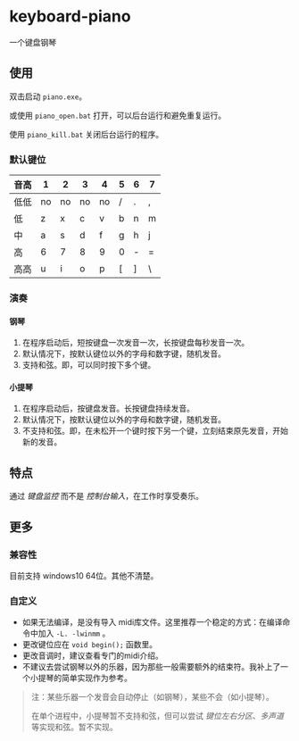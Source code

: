 # keyboard-piano

一个键盘钢琴

## 使用

双击启动 `piano.exe`。

或使用 ``piano_open.bat`` 打开，可以后台运行和避免重复运行。

使用 ``piano_kill.bat`` 关闭后台运行的程序。

### 默认键位

| 音高 | 1 | 2 | 3 | 4 | 5 | 6 | 7 |
| ---- | - | - | - | - | - | - | - |
| 低低 | no| no| no| no| / | . | , |
|  低  | z | x | c | v | b | n | m |
|  中  | a | s | d | f | g | h | j |
|  高  | 6 | 7 | 8 | 9 | 0 | - | = |
| 高高 | u | i | o | p | [ | ] | \ |

### 演奏

#### 钢琴

1. 在程序启动后，短按键盘一次发音一次，长按键盘每秒发音一次。
2. 默认情况下，按默认键位以外的字母和数字键，随机发音。
3. 支持和弦。即，可以同时按下多个键。

#### 小提琴

1. 在程序启动后，按键盘发音。长按键盘持续发音。
2. 默认情况下，按默认键位以外的字母和数字键，随机发音。
3. 不支持和弦。即，在未松开一个键时按下另一个键，立刻结束原先发音，开始新的发音。

## 特点

通过 _键盘监控_ 而不是 _控制台输入_，在工作时享受奏乐。

## 更多

### 兼容性

目前支持 windows10 64位。其他不清楚。

### 自定义

- 如果无法编译，是没有导入 midi库文件。这里推荐一个稳定的方式：在编译命令中加入 ``-L. -lwinmm`` 。
- 更改键位应在 ``void begin();`` 函数里。
- 更改音调时，建议查看专门的midi介绍。
- 不建议去尝试钢琴以外的乐器，因为那些一般需要额外的结束符。我补上了一个小提琴的简单实现作为参考。

> 注：某些乐器一个发音会自动停止（如钢琴），某些不会（如小提琴）。
>
> 在单个进程中，小提琴暂不支持和弦，但可以尝试 _键位左右分区_、_多声道_ 等实现和弦。暂不实现。
